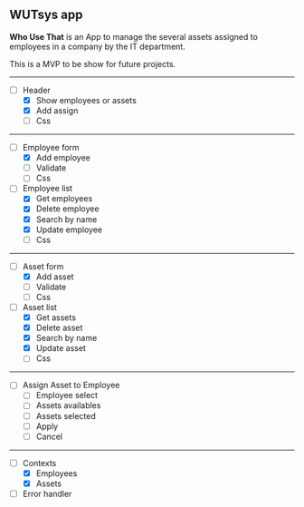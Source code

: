 ## WUTsys app

**Who Use That** is an App to manage the several assets assigned to employees in a company by the IT department.

This is a MVP to be show for future projects.

---

- [ ] Header
  - [x] Show employees or assets
  - [x] Add assign
  - [ ] Css

---

- [ ] Employee form
  - [x] Add employee
  - [ ] Validate
  - [ ] Css
- [ ] Employee list
  - [x] Get employees
  - [x] Delete employee
  - [x] Search by name
  - [x] Update employee
  - [ ] Css

---

- [ ] Asset form
  - [x] Add asset
  - [ ] Validate
  - [ ] Css
- [ ] Asset list
  - [x] Get assets
  - [x] Delete asset
  - [x] Search by name
  - [x] Update asset
  - [ ] Css

---

- [ ] Assign Asset to Employee
  - [ ] Employee select
  - [ ] Assets availables
  - [ ] Assets selected
  - [ ] Apply
  - [ ] Cancel

---

- [ ] Contexts
  - [x] Employees
  - [x] Assets
- [ ] Error handler
